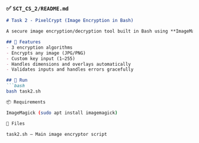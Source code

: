 ### ✅ `SCT_CS_2/README.md`
```markdown
# Task 2 - PixelCrypt (Image Encryption in Bash)

A secure image encryption/decryption tool built in Bash using **ImageMagick**. Supports XOR, Add/Subtract, and RGB Channel Swap.

## 🔐 Features
- 3 encryption algorithms
- Encrypts any image (JPG/PNG)
- Custom key input (1–255)
- Handles dimensions and overlays automatically
- Validates inputs and handles errors gracefully

## 🚀 Run
```bash
bash task2.sh

📦 Requirements

ImageMagick (sudo apt install imagemagick)

📁 Files

task2.sh — Main image encryptor script
